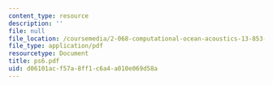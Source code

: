 ```yaml
---
content_type: resource
description: ''
file: null
file_location: /coursemedia/2-068-computational-ocean-acoustics-13-853-spring-2003/d06101acf57a8ff1c6a4a010e069d58a_ps6.pdf
file_type: application/pdf
resourcetype: Document
title: ps6.pdf
uid: d06101ac-f57a-8ff1-c6a4-a010e069d58a
---
```

